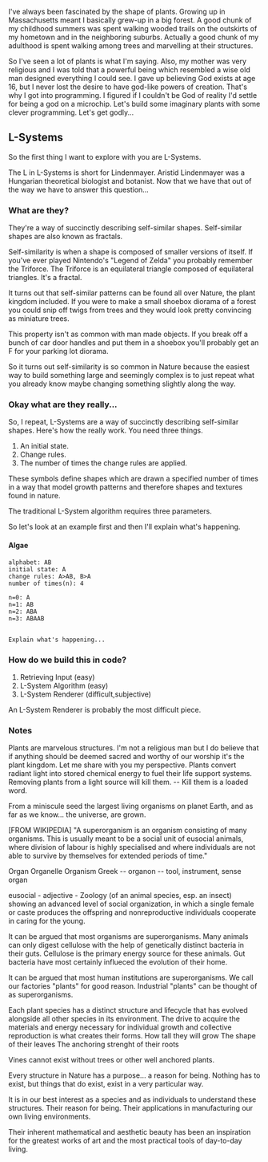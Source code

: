 I've always been fascinated by the shape of plants.
Growing up in Massachusetts meant I basically grew-up in a big forest.
A good chunk of my childhood summers was spent walking wooded trails on the outskirts of my hometown and in the neighboring suburbs.
Actually a good chunk of my adulthood is spent walking among trees and marvelling at their structures.

So I've seen a lot of plants is what I'm saying.
Also, my mother was very religious and I was told that a powerful being which resembled a wise old man designed everything I could see.
I gave up believing God exists at age 16, but I never lost the desire to have god-like powers of creation.
That's why I got into programming.
I figured if I couldn't be God of reality I'd settle for being a god on a microchip.
Let's build some imaginary plants with some clever programming.
Let's get godly...  

## L-Systems

So the first thing I want to explore with you are L-Systems.

The L in L-Systems is short for Lindenmayer.
Aristid Lindenmayer was a Hungarian theoretical biologist and botanist.
Now that we have that out of the way we have to answer this question...

### What are they?

They're a way of succinctly describing self-similar shapes.
Self-similar shapes are also known as fractals.

Self-similarity is when a shape is composed of smaller versions of itself.
If you've ever played Nintendo's "Legend of Zelda" you probably remember the Triforce.
The Triforce is an equilateral triangle composed of equilateral triangles.
It's a fractal.

It turns out that self-similar patterns can be found all over Nature, the plant kingdom included.
If you were to make a small shoebox diorama of a forest you could snip off twigs from trees and they would look pretty convincing as miniature trees.

This property isn't as common with man made objects.
If you break off a bunch of car door handles and put them in a shoebox you'll probably get an F for your parking lot diorama.

So it turns out self-similarity is so common in Nature because the easiest way to build something large and seemingly complex is to just repeat what you already know maybe changing something slightly along the way.

### Okay what are they really...

So, I repeat, L-Systems are a way of succinctly describing self-similar shapes.
Here's how the really work.  You need three things.

1. An initial state.
2. Change rules.
3. The number of times the change rules are applied.


These symbols define shapes which are drawn a specified number of times in a way that model growth patterns and therefore shapes and textures found in nature.

The traditional L-System algorithm requires three parameters.


So let's look at an example first and then I'll explain what's happening.

#### Algae
	alphabet: AB
	initial state: A
	change rules: A>AB, B>A
	number of times(n): 4
	
	n=0: A
	n=1: AB
	n=2: ABA
	n=3: ABAAB
	

	Explain what's happening...

### How do we build this in code?
1. Retrieving Input (easy)
2. L-System Algorithm (easy)
3. L-System Renderer (difficult,subjective)

An L-System Renderer is probably the most difficult piece.




### Notes
Plants are marvelous structures.
I'm not a religious man but I do believe that if anything should be deemed sacred and worthy of our worship it's the plant kingdom.
Let me share with you my perspective.
Plants convert radiant light into stored chemical energy to fuel their life support systems.
Removing plants from a light source will kill them.
	-- Kill them is a loaded word.
	
From a miniscule seed the largest living organisms on planet Earth, and as far as we know... the universe, are grown.

[FROM WIKIPEDIA] 
	"A superorganism is an organism consisting of many organisms. 
	This is usually meant to be a social unit of eusocial animals, 
		where division of labour is highly specialised and where individuals are not able to survive by themselves for extended periods of time.\"
	
Organ
Organelle
Organism
Greek -- organon -- tool, instrument, sense organ

eusocial - adjective - Zoology
	(of an animal species, esp. an insect) showing an advanced level of social organization, in which a single female or caste produces the offspring and nonreproductive individuals cooperate in caring for the young.

It can be argued that most organisms are superorganisms.
Many animals can only digest cellulose with the help of genetically distinct bacteria in their guts.
Cellulose is the primary energy source for these animals.
Gut bacteria have most certainly influeced the evolution of their home.

It can be argued that most human institutions are superorganisms.
We call our factories "plants" for good reason.
Industrial "plants" can be thought of as superorganisms.

Each plant species has a distinct structure and lifecycle that has evolved alongside all other species in its environment.
The drive to acquire the materials and energy necessary for individual growth and collective reproduction is what creates their forms.
	How tall they will grow
	The shape of their leaves
	The anchoring strenght of their roots

Vines cannot exist without trees or other well anchored plants.
	
Every structure in Nature has a purpose... a reason for being.
Nothing has to exist, but things that do exist, exist in a very particular way.

It is in our best interest as a species and as individuals to understand these structures.
	Their reason for being.
	Their applications in manufacturing our own living environments.
	
Their inherent mathematical and aesthetic beauty has been an inspiration for the greatest works of art and the most practical tools of day-to-day living.